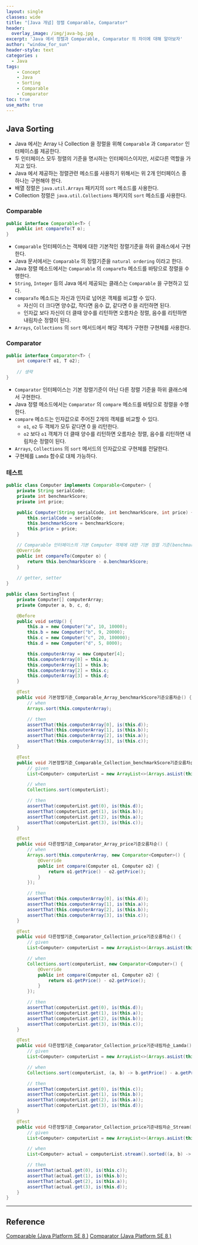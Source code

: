 ```yaml
--- 
layout: single
classes: wide
title: "[Java 개념] 정렬 Comparable, Comparator"
header:
  overlay_image: /img/java-bg.jpg
excerpt: 'Java 에서 정렬과 Comparable, Comparator 의 차이에 대해 알아보자'
author: "window_for_sun"
header-style: text
categories :
  - Java
tags:
    - Concept
    - Java
    - Sorting
    - Comparable
    - Comparator
toc: true
use_math: true
---  
```


## Java Sorting
- Java 에서는 Array 나 Collection 을 정렬을 위해 `Comparable` 과 `Comparator` 인터페이스를 제공한다.
- 두 인터페이스 모두 정렬의 기준을 명시하는 인터페이스이지만, 서로다른 역할을 가지고 있다.
- Java 에서 제공하는 정렬관련 메소드를 사용하기 위해서는 위 2개 인터페이스 중 하나는 구현해야 한다.
- 배열 정렬은 `java.util.Arrays`  패키지의 `sort` 메소드를 사용한다.
- Collection 정렬은 `java.util.Collections` 패키지의 `sort` 메소드를 사용한다.

### Comparable

```java
public interface Comparable<T> {
    public int compareTo(T o);
}
```  

- `Comparable` 인터페이스는 객체에 대한 기본적인 정렬기준을 하위 클래스에서 구현한다.
- Java 문서에서는 `Comparable` 의 정렬기준을 `natural ordering` 이라고 한다. 
- Java 정렬 메소드에서는 `Comparable` 의 `compareTo` 메소드를 바탕으로 정렬을 수행한다.
- `String`, `Integer` 등의 Java 에서 제공되는 클래스는 `Comparable` 을 구현하고 있다.
- `comparaTo` 메소드는 자신과 인자로 넘어온 객체를 비교할 수 있다.
	- 자신이 더 크다면 양수값, 작다면 음수 값, 같다면 0 을 리턴하면 된다.
	- 인자값 보다 자신이 더 클때 양수를 리턴하면 오름차순 정렬, 음수를 리턴하면 내림차순 정렬이 된다.
- `Arrays`, `Collections` 의 `sort` 메서드에서 해당 객체가 구현한 구현체를 사용한다.

### Comparator

```java
public interface Comparator<T> {
	int compare(T o1, T o2);
	
	// 생략
}
```  

- `Comparator` 인터페이스는 기본 정렬기준이 아닌 다른 정렬 기준을 하위 클래스에서 구현한다.
- Java 정렬 메소드에서는 `Comparator` 의 `compare` 메소드를 바탕으로 정렬을 수행한다.
- `compare` 메소드는 인자값으로 주어진 2개의 객체를 비교할 수 있다.
	- `o1`, `o2` 두 객체가 모두 같다면 0 을 리턴한다.
	- `o2` 보다 `o1` 객체가 더 클때 양수를 리턴하면 오름차순 정렬, 음수를 리턴하면 내림차순 정렬이 된다.
- `Arrays`, `Collections` 의 `sort` 메서드의 인자값으로 구현체를 전달한다.
- 구현체를 `Lamda` 함수로 대체 가능하다.

### 테스트

```java
public class Computer implements Comparable<Computer> {
    private String serialCode;
    private int benchmarkScore;
    private int price;

    public Computer(String serialCode, int benchmarkScore, int price) {
        this.serialCode = serialCode;
        this.benchmarkScore = benchmarkScore;
        this.price = price;
    }

    // Comparable 인터페이스의 기본 Computer 객체에 대한 기본 정렬 기준(benchmarkScore 의 오름차순)
    @Override
    public int compareTo(Computer o) {
        return this.benchmarkScore - o.benchmarkScore;
    }
    
    // getter, setter
}
```  

```java
public class SortingTest {
    private Computer[] computerArray;
    private Computer a, b, c, d;

    @Before
    public void setUp() {
        this.a = new Computer("a", 10, 10000);
        this.b = new Computer("b", 9, 20000);
        this.c = new Computer("c", 20, 100000);
        this.d = new Computer("d", 5, 8000);

        this.computerArray = new Computer[4];
        this.computerArray[0] = this.a;
        this.computerArray[1] = this.b;
        this.computerArray[2] = this.c;
        this.computerArray[3] = this.d;
    }

    @Test
    public void 기본정렬기준_Comparable_Array_benchmarkScore기준오름차순() {
        // when
        Arrays.sort(this.computerArray);

        // then
        assertThat(this.computerArray[0], is(this.d));
        assertThat(this.computerArray[1], is(this.b));
        assertThat(this.computerArray[2], is(this.a));
        assertThat(this.computerArray[3], is(this.c));
    }

    @Test
    public void 기본정렬기준_Comparable_Collection_benchmarkScore기준오름차순() {
        // given
        List<Computer> computerList = new ArrayList<>(Arrays.asList(this.computerArray));

        // when
        Collections.sort(computerList);

        // then
        assertThat(computerList.get(0), is(this.d));
        assertThat(computerList.get(1), is(this.b));
        assertThat(computerList.get(2), is(this.a));
        assertThat(computerList.get(3), is(this.c));
    }

    @Test
    public void 다른정렬기준_Comparator_Array_price기준오름차순() {
        // when
        Arrays.sort(this.computerArray, new Comparator<Computer>() {
            @Override
            public int compare(Computer o1, Computer o2) {
                return o1.getPrice() - o2.getPrice();
            }
        });

        // then
        assertThat(this.computerArray[0], is(this.d));
        assertThat(this.computerArray[1], is(this.a));
        assertThat(this.computerArray[2], is(this.b));
        assertThat(this.computerArray[3], is(this.c));
    }

    @Test
    public void 다른정렬기준_Comparator_Collection_price기준오름차순() {
        // given
        List<Computer> computerList = new ArrayList<>(Arrays.asList(this.computerArray));

        // when
        Collections.sort(computerList, new Comparator<Computer>() {
            @Override
            public int compare(Computer o1, Computer o2) {
                return o1.getPrice() - o2.getPrice();
            }
        });

        // then
        assertThat(computerList.get(0), is(this.d));
        assertThat(computerList.get(1), is(this.a));
        assertThat(computerList.get(2), is(this.b));
        assertThat(computerList.get(3), is(this.c));
    }

    @Test
    public void 다른정렬기준_Comparator_Collection_price기준내림차순_Lamda() {
        // given
        List<Computer> computerList = new ArrayList<>(Arrays.asList(this.computerArray));

        // when
        Collections.sort(computerList, (a, b) -> b.getPrice() - a.getPrice());

        // then
        assertThat(computerList.get(0), is(this.c));
        assertThat(computerList.get(1), is(this.b));
        assertThat(computerList.get(2), is(this.a));
        assertThat(computerList.get(3), is(this.d));
    }

    @Test
    public void 다른정렬기준_Comparator_Collection_price기준내림차순_Stream() {
        // given
        List<Computer> computerList = new ArrayList<>(Arrays.asList(this.computerArray));

        // when
        List<Computer> actual = computerList.stream().sorted((a, b) -> b.getPrice() - a.getPrice()).collect(Collectors.toList());

        // then
        assertThat(actual.get(0), is(this.c));
        assertThat(actual.get(1), is(this.b));
        assertThat(actual.get(2), is(this.a));
        assertThat(actual.get(3), is(this.d));
    }
}
```  

---
## Reference
[Comparable (Java Platform SE 8 )](https://docs.oracle.com/javase/8/docs/api/java/lang/Comparable.html)
[Comparator (Java Platform SE 8 )](https://docs.oracle.com/javase/8/docs/api/java/util/Comparator.html)